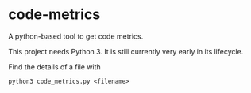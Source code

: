 # code-metrics

A python-based tool to get code metrics.

This project needs Python 3. It is still currently very early in its lifecycle.

Find the details of a file with

```
python3 code_metrics.py <filename>
```
